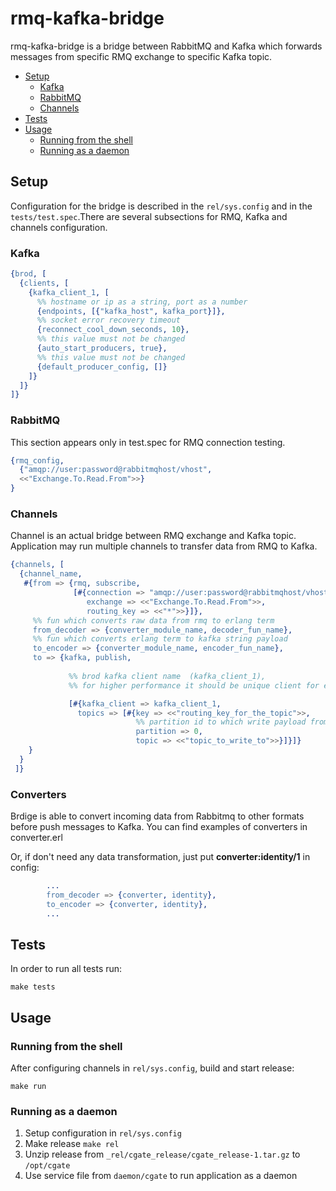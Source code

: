 # rmq-kafka-bridge
rmq-kafka-bridge is a bridge between RabbitMQ and Kafka which forwards messages from specific RMQ exchange to specific Kafka topic.


  - [Setup](#setup)
    - [Kafka](#kafka)
    - [RabbitMQ](#rabbitmq)
    - [Channels](#channels)
  - [Tests](#tests)
  - [Usage](#usage)
    - [Running from the shell](#running-from-the-shell)
    - [Running as a daemon](#running-as-a-daemon)

## Setup
Configuration for the bridge is described in the `rel/sys.config` and in the `tests/test.spec`.There are several subsections for RMQ, Kafka and channels configuration.

### Kafka
```erlang
{brod, [
  {clients, [
    {kafka_client_1, [
      %% hostname or ip as a string, port as a number
      {endpoints, [{"kafka_host", kafka_port}]}, 
      %% socket error recovery timeout
      {reconnect_cool_down_seconds, 10},         
      %% this value must not be changed
      {auto_start_producers, true},              
      %% this value must not be changed
      {default_producer_config, []}             
    ]}
  ]}
]}
```
### RabbitMQ
This section appears only in test.spec for RMQ connection testing.
```erlang
{rmq_config, 
  {"amqp://user:password@rabbitmqhost/vhost", 
  <<"Exchange.To.Read.From">>}
}
```
### Channels
Channel is an actual bridge between RMQ exchange and Kafka topic. Application may run multiple channels to transfer data from RMQ to Kafka.
```erlang
{channels, [
  {channel_name, 
   #{from => {rmq, subscribe,
              [#{connection => "amqp://user:password@rabbitmqhost/vhost",
                 exchange => <<"Exchange.To.Read.From">>,
                 routing_key => <<"*">>}]},
     %% fun which converts raw data from rmq to erlang term            
     from_decoder => {converter_module_name, decoder_fun_name},   
     %% fun which converts erlang term to kafka string payload   
     to_encoder => {converter_module_name, encoder_fun_name},        
     to => {kafka, publish,
     
             %% brod kafka client name  (kafka_client_1), 
             %% for higher performance it should be unique client for each subscriber

             [#{kafka_client => kafka_client_1,                       
               topics => [#{key => <<"routing_key_for_the_topic">>,
                            %% partition id to which write payload from RMQ
                            partition => 0,                          
                            topic => <<"topic_to_write_to">>}]}]}
    }
  }
 ]}
```

### Converters

Brdige is able to convert incoming data from Rabbitmq to other formats before push messages to Kafka. You can find examples of converters in converter.erl

Or, if don't need any data transformation, just put **converter:identity/1** in config: 


```erlang
        ...
        from_decoder => {converter, identity},   
        to_encoder => {converter, identity},
        ...

```



## Tests
In order to run all tests run:
```
make tests
```

## Usage
### Running from the shell
After configuring channels in `rel/sys.config`, build and start release:
```
make run
```

### Running as a daemon
1. Setup configuration in `rel/sys.config`
2. Make release `make rel`
3. Unzip release from `_rel/cgate_release/cgate_release-1.tar.gz` to `/opt/cgate`
4. Use service file from `daemon/cgate` to run application as a daemon
